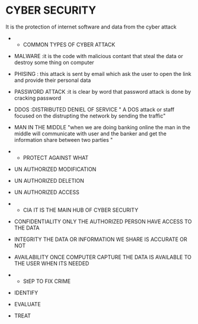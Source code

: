 # CYBER SECURITY
It is the protection of internet software and data from the cyber attack
* * COMMON TYPES OF CYBER ATTACK
* MALWARE
:it is the code with malicious contant that steal the data or destroy some thing on computer 
* PHISING
: this attack is sent by email which ask the user to open the link and provide their personal data
* PASSWORD ATTACK 
:it is clear by word that password attack is done by cracking password
* DDOS 
:DISTRIBUTED DENIEL OF SERVICE
" A DOS attack or staff focused on the distrupting the network by sending the traffic"
* MAN IN THE MIDDLE
"when we are doing banking online the man in the middle will communicate with user and the banker and get the information share between two parties  "
* * PROTECT AGAINST WHAT 
* UN AUTHORIZED MODIFICATION
* UN AUTHORIZED DELETION 
* UN AUTHORIZED ACCESS
* * CIA
IT IS THE MAIN HUB OF CYBER SECURITY

* CONFIDENTIALITY
ONLY THE AUTHORIZED PERSON HAVE ACCESS TO THE DATA 

* INTEGRITY
THE DATA OR INFORMATION WE SHARE IS ACCURATE OR NOT

* AVAILABILITY
ONCE COMPUTER CAPTURE THE DATA IS AVAILABLE TO THE USER WHEN ITS NEEDED
* * StEP TO FIX CRIME 
* IDENTIFY
* EVALUATE
* TREAT


